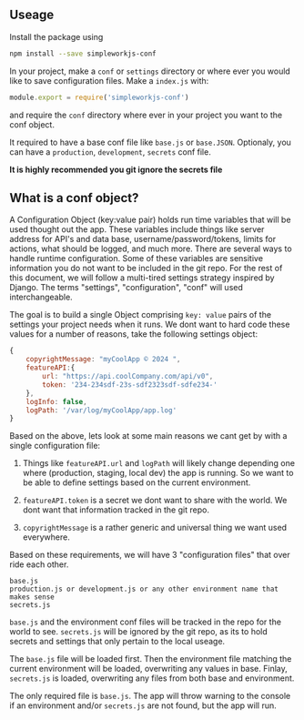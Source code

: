 ## Useage

Install the package using
```bash
npm install --save simpleworkjs-conf
```

In your project, make a `conf` or `settings`  directory or where ever you would
like to save configuration files. Make a `index.js` with:

```js
module.export = require('simpleworkjs-conf')
```

and require the `conf` directory where ever in your project you want to the
conf object.

It required to have a base conf file like `base.js` or `base.JSON`. Optionaly,
you can have a `production`, `development`, `secrets` conf file.

**It is highly recommended you git ignore the secrets file**


## What is a conf object?

A Configuration Object (key:value pair) holds run time variables that will be
used thought out the app. These variables include things like server address
for API's and data base, username/password/tokens, limits for actions, what
should be logged, and much more. There are several ways to handle runtime
configuration. Some of these variables are sensitive information you do not want
to be included in the git repo. For the rest of this document, we will follow a
multi-tired settings strategy inspired by Django. The terms "settings",
"configuration", "conf" will used interchangeable.

The goal is to build a single Object comprising `key: value` pairs of the
settings your project needs when it runs. We dont want to hard code these values
for a number of reasons, take the following settings object:

```js
{
	copyrightMessage: "myCoolApp © 2024 ",
	featureAPI:{
		url: "https://api.coolCompany.com/api/v0",
		token: '234-234sdf-23s-sdf2323sdf-sdfe234-'
	},
	logInfo: false,
	logPath: '/var/log/myCoolApp/app.log'
}
```

Based on the above, lets look at some main reasons we cant get by with a single
configuration file:

1) Things like `featureAPI.url` and `logPath` will likely change depending one
where (production, staging, local dev) the app is running. So we want to be able
to define settings based on the current environment.

2) `featureAPI.token` is a secret we dont want to share with the world. We dont
want that information tracked in the git repo.

3) `copyrightMessage` is a rather generic and universal thing we want used
everywhere.

Based on these requirements, we will have 3 "configuration files" that over ride
each other.

```
base.js
production.js or development.js or any other environment name that makes sense
secrets.js
```

`base.js` and the environment conf files will be tracked in the repo for the
world to see. `secrets.js` will be ignored by the git repo, as its to hold
secrets and settings that only pertain to the local useage.

The `base.js` file will be loaded first. Then the environment file matching the
current environment will be loaded, overwriting any values in base. Finlay,
`secrets.js` is loaded, overwriting any files from both base and environment.

The only required file is `base.js`. The app will throw warning to the console
if an environment and/or `secrets.js` are not found, but the app will run.